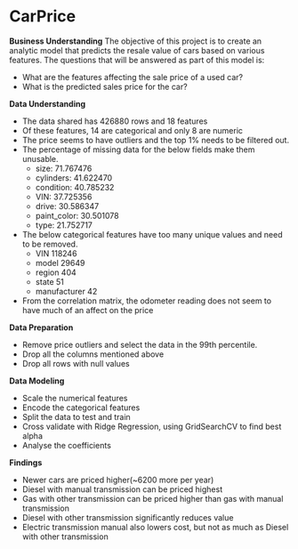 # CarPrice

**Business Understanding**
The objective of this project is to create an analytic model that predicts the resale value of cars based on various features. 
The questions that will be answered as part of this model is:
  * What are the features affecting the sale price of a used car?
  * What is the predicted sales price for the car?

**Data Understanding**

* The data shared has 426880 rows and 18 features
* Of these features, 14 are categorical and only 8 are numeric 
* The price seems to have outliers and the top 1% needs to be filtered out.
* The percentage of missing data for the below fields make them unusable.
  * size:	71.767476
  * cylinders:	41.622470
  * condition:	40.785232
  * VIN:	37.725356
  * drive:	30.586347
  * paint_color:	30.501078
  * type:	21.752717
* The below categorical features have too many unique values and need to be removed.
  * VIN	118246
  * model	29649
  * region	404
  * state	51
  * manufacturer	42
* From the correlation matrix, the odometer reading does not seem to have much of an affect on the price

**Data Preparation**
  * Remove price outliers and select the data in the 99th percentile.
  * Drop all the columns mentioned above
  * Drop all rows with null values
    
**Data Modeling**
 * Scale the numerical features
 * Encode the categorical features
 * Split the data to test and train
 * Cross validate with  Ridge Regression, using GridSearchCV to find best alpha
 * Analyse the coefficients

**Findings**

 * Newer cars are priced higher(~6200 more per year)
 * Diesel with manual transmission can be priced highest
 * Gas with other transmission can be priced higher than gas with manual transmission
 * Diesel with other transmission significantly reduces value
 * Electric transmission manual also lowers cost, but not as much as Diesel with other transmission

   
  


